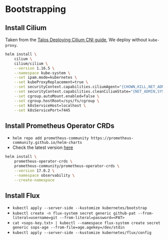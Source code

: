 # Bootstrapping

## Install Cilium

Taken from the [Talos Deploying Cilium CNI guide](https://www.talos.dev/v1.9/kubernetes-guides/network/deploying-cilium/#method-1-helm-install), We deploy without `kube-proxy`.

```bash
helm install \
    cilium \
    cilium/cilium \
    --version 1.16.5 \
    --namespace kube-system \
    --set ipam.mode=kubernetes \
    --set kubeProxyReplacement=true \
    --set securityContext.capabilities.ciliumAgent="{CHOWN,KILL,NET_ADMIN,NET_RAW,IPC_LOCK,SYS_ADMIN,SYS_RESOURCE,DAC_OVERRIDE,FOWNER,SETGID,SETUID}" \
    --set securityContext.capabilities.cleanCiliumState="{NET_ADMIN,SYS_ADMIN,SYS_RESOURCE}" \
    --set cgroup.autoMount.enabled=false \
    --set cgroup.hostRoot=/sys/fs/cgroup \
    --set k8sServiceHost=localhost \
    --set k8sServicePort=7445
```

## Install Prometheus Operator CRDs

- `helm repo add prometheus-community https://prometheus-community.github.io/helm-charts`
- Check the latest version [here](https://github.com/prometheus-community/helm-charts/)

```bash
helm install \
    prometheus-operator-crds \
    prometheus-community/prometheus-operator-crds \
    --version 17.0.2 \
    --namespace observability \
    --create-namespace
```

## Install Flux

- `kubectl apply --server-side --kustomize kubernetes/bootstrap`
- `kubectl create -n flux-system secret generic github-pat --from-literal=username=git --from-literal=password=<PAT>`
- `cat <sops-key.txt> | kubectl --namespace flux-system create secret generic sops-age --from-file=age.agekey=/dev/stdin`
- `kubectl apply --server-side --kustomize kubernetes/flux/config`
